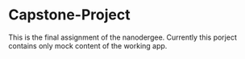 # Capstone-Project
This is the final assignment of the nanodergee. Currently this porject contains only mock content of the working app.
